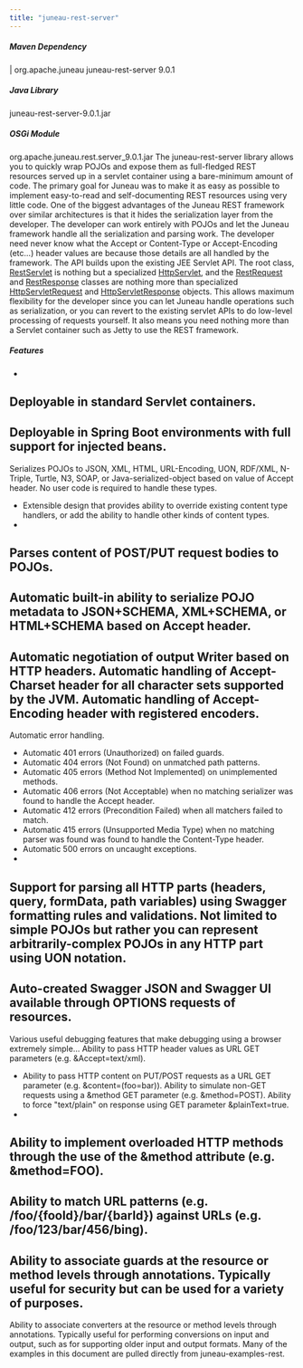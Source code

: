 ```yaml
---
title: "juneau-rest-server"
---
```


##### Maven Dependency
|		org.apache.juneau
juneau-rest-server
9.0.1
##### Java Library
juneau-rest-server-9.0.1.jar
##### OSGi Module
org.apache.juneau.rest.server_9.0.1.jar
The juneau-rest-server library allows you to quickly wrap POJOs and expose them as full-fledged REST
resources served up in a servlet container using a bare-minimum amount of code.
The primary goal for Juneau was to make it as easy as possible to implement easy-to-read and self-documenting
REST resources using very little code.
One of the biggest advantages of the Juneau REST framework over similar architectures is that it hides the
serialization layer from the developer.
The developer can work entirely with POJOs and let the Juneau framework handle all the serialization and
parsing work.
The developer need never know what the Accept or Content-Type or Accept-Encoding (etc...)
header values are because those details are all handled by the framework.
The API builds upon the existing JEE Servlet API.
The root class, [RestServlet](../apidocs/org/apache/juneau/rest/servlet/RestServlet.html) is nothing but a specialized
[HttpServlet](../apidocs/jakarta/servlet/http/HttpServlet.html), and the [RestRequest](../apidocs/org/apache/juneau/rest/RestRequest.html) and
[RestResponse](../apidocs/org/apache/juneau/rest/RestResponse.html) classes are nothing more than specialized
[HttpServletRequest](../apidocs/jakarta/servlet/http/HttpServletRequest.html) and [HttpServletResponse](../apidocs/jakarta/servlet/http/HttpServletResponse.html) objects.
This allows maximum flexibility for the developer since you can let Juneau handle operations such as
serialization, or you can revert to the existing servlet APIs to do low-level processing of requests yourself.
It also means you need nothing more than a Servlet container such as Jetty to use the REST framework.
##### Features
-
Deployable in standard Servlet containers.
-
Deployable in Spring Boot environments with full support for injected beans.
-
Serializes POJOs to JSON, XML, HTML, URL-Encoding, UON, RDF/XML, N-Triple, Turtle, N3, SOAP, or
Java-serialized-object based on value of Accept header.
No user code is required to handle these types.
- Extensible design that provides ability to override existing content type handlers, or add the
ability to handle other kinds of content types.
-
Parses content of POST/PUT request bodies to POJOs.
-
Automatic built-in ability to serialize POJO metadata to JSON+SCHEMA, XML+SCHEMA, or HTML+SCHEMA based on
Accept header.
-
Automatic negotiation of output Writer based on HTTP headers.
Automatic handling of Accept-Charset header for all character sets supported by the JVM.
Automatic handling of Accept-Encoding header with registered encoders.
-
Automatic error handling.
- Automatic 401 errors (Unauthorized) on failed guards.
- Automatic 404 errors (Not Found) on unmatched path patterns.
- Automatic 405 errors (Method Not Implemented) on unimplemented methods.
- Automatic 406 errors (Not Acceptable) when no matching serializer was found to handle the
Accept header.
- Automatic 412 errors (Precondition Failed) when all matchers failed to match.
- Automatic 415 errors (Unsupported Media Type) when no matching parser was found was found to handle
the Content-Type header.
- Automatic 500 errors on uncaught exceptions.
-
Support for parsing all HTTP parts (headers, query, formData, path variables) using Swagger formatting rules and validations.
Not limited to simple POJOs but rather you can represent arbitrarily-complex POJOs in any HTTP part using UON notation.
-
Auto-created Swagger JSON and Swagger UI available through OPTIONS requests of resources.
-
Various useful debugging features that make debugging using a browser extremely simple...
Ability to pass HTTP header values as URL GET parameters (e.g. &Accept=text/xml).
- Ability to pass HTTP content on PUT/POST requests as a URL GET parameter
(e.g. &content=(foo=bar)).
Ability to simulate non-GET requests using a &method GET parameter
(e.g. &method=POST).
Ability to force "text/plain" on response using GET parameter &plainText=true.
-
Ability to implement overloaded HTTP methods through the use of the &method attribute
(e.g. &method=FOO).
-
Ability to match URL patterns (e.g. /foo/\{fooId\}/bar/\{barId\}) against URLs
(e.g. /foo/123/bar/456/bing).
-
Ability to associate guards at the resource or method levels through annotations.
Typically useful for security but can be used for a variety of purposes.
-
Ability to associate converters at the resource or method levels through annotations.
Typically useful for performing conversions on input and output, such as for supporting older input and
output formats.
Many of the examples in this document are pulled directly from juneau-examples-rest.